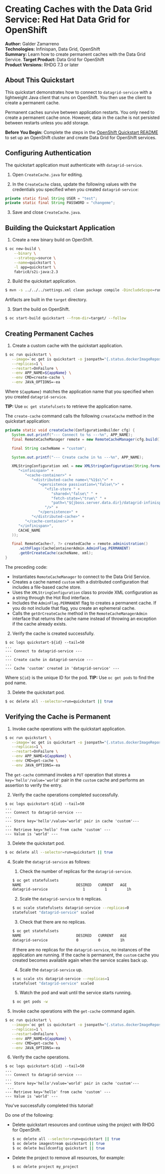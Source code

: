 Creating Caches with the Data Grid Service: Red Hat Data Grid for OpenShift
===========================================================================
**Author:** Galder Zamarreno  
**Technologies:** Infinispan, Data Grid, OpenShift  
**Summary:** Learn how to create permanent caches with the Data Grid Service.
**Target Product:** Data Grid for OpenShift  
**Product Versions:** RHDG 7.3 or later

About This Quickstart
---------------------
This quickstart demonstrates how to connect to `datagrid-service` with a lightweight Java client that runs on OpenShift. You then use the client to create a permanent cache.

Permanent caches survive between application restarts. You only need to create a permanent cache once. However, data in the cache is not persisted between restarts unless you add storage.

**Before You Begin:** Complete the steps in the [OpenShift Quickstart README](../../README.md) to set up an OpenShift cluster and create Data Grid for OpenShift services.

Configuring Authentication
--------------------------
The quickstart application must authenticate with `datagrid-service`.

1. Open `CreateCache.java` for editing.

2. In the `CreateCache` class, update the following values with the credentials you specified when you created `datagrid-service`:
```java
private static final String USER = "test";
private static final String PASSWORD = "changeme";
```

3. Save and close `CreateCache.java`.

Building the Quickstart Application
-----------------------------------
1. Create a new binary build on OpenShift.
```bash
$ oc new-build \
    --binary \
    --strategy=source \
    --name=quickstart \
    -l app=quickstart \
    fabric8/s2i-java:2.3
```

2. Build the quickstart application.
```bash
$ mvn -s ../../../settings.xml clean package compile -DincludeScope=runtime
```
  Artifacts are built in the `target` directory.

3. Start the build on OpenShift.
```bash
$ oc start-build quickstart --from-dir=target/ --follow
```

Creating Permanent Caches
-------------------------
1. Create a custom cache with the quickstart application.
```bash
$ oc run quickstart \
   --image=`oc get is quickstart -o jsonpath="{.status.dockerImageRepository}"` \
   --replicas=1 \
   --restart=OnFailure \
   --env APP_NAME=${appName} \
   --env CMD=create-cache \
   --env JAVA_OPTIONS=-ea
```
  Where `${appName}` matches the application name that you specified when you created `datagrid-service`.

  **TIP:** Use `oc get statefulsets` to retrieve the application name.

  The `create-cache` command calls the following `createCache` method in the quickstart application:

  ```java
  private static void createCache(ConfigurationBuilder cfg) {
     System.out.printf("--- Connect to %s ---%n", APP_NAME);
     final RemoteCacheManager remote = new RemoteCacheManager(cfg.build());

     final String cacheName = "custom";

     System.out.printf("--- Create cache in %s ---%n", APP_NAME);

     XMLStringConfiguration xml = new XMLStringConfiguration(String.format(
        "<infinispan>" +
           "<cache-container>" +
              "<distributed-cache name=\"%1$s\">" +
                 "<persistence passivation=\"false\">" +
                    "<file-store " +
                       "shared=\"false\" " +
                       "fetch-state=\"true\" " +
                       "path=\"${jboss.server.data.dir}/datagrid-infinispan/%1$s\"" +
                    "/>" +
                 "</persistence>" +
              "</distributed-cache>" +
           "</cache-container>" +
        "</infinispan>",
        CACHE_NAME
     ));

     final RemoteCache<?, ?> createdCache = remote.administration()
        .withFlags(CacheContainerAdmin.AdminFlag.PERMANENT)
        .getOrCreateCache(cacheName, xml);
  }
  ```

  The preceding code:
  - Instantiates `RemoteCacheManager` to connect to the Data Grid Service.
  - Creates a cache named `custom` with a distributed configuration that includes a file-based cache store.
  - Uses the `XMLStringConfiguration` class to provide XML configuration as a string through the Hot Rod interface.
  - Includes the `AdminFlag.PERMANENT` flag to creates a permanent cache. If you do not include that flag, you create an ephemeral cache.
  - Calls the `getOrCreateCache` method in the `RemoteCacheManagerAdmin` interface that returns the cache name instead of throwing an exception if the cache already exists.

2. Verify the cache is created successfully.
```
$ oc logs quickstart-${id} --tail=50
...
--- Connect to datagrid-service ---
...
--- Create cache in datagrid-service ---
...
--- Cache 'custom' created in 'datagrid-service' ---
```
  Where `${id}` is the unique ID for the pod. **TIP:** Use `oc get pods` to find the pod name.

3. Delete the quickstart pod.
```bash
$ oc delete all --selector=run=quickstart || true
```

Verifying the Cache is Permanent
--------------------------------
1. Invoke cache operations with the quickstart application.
```bash
$ oc run quickstart \
   --image=`oc get is quickstart -o jsonpath="{.status.dockerImageRepository}"` \
   --replicas=1 \
   --restart=OnFailure \
   --env APP_NAME=${appName} \
   --env CMD=get-cache \
   --env JAVA_OPTIONS=-ea
```
  The `get-cache` command invokes a `PUT` operation that stores a `key='hello'/value='world'` pair in the `custom` cache and performs an assertion to verify the entry.

2. Verify the cache operations completed successfully.
```
$ oc logs quickstart-${id} --tail=50
...
--- Connect to datagrid-service ---
...
--- Store key='hello'/value='world' pair in cache 'custom'---
...
--- Retrieve key='hello' from cache 'custom' ---
--- Value is 'world' ---
```

3. Delete the quickstart pod.
```bash
$ oc delete all --selector=run=quickstart || true
```

4. Scale the `datagrid-service` as follows:

    1. Check the number of replicas for the `datagrid-service`.
    ```bash
    $ oc get statefulsets
    NAME                         DESIRED   CURRENT   AGE
    datagrid-service                1         1         1h
    ```

    2. Scale the `datagrid-service` to `0` replicas.
    ```bash
    $ oc scale statefulsets datagrid-service --replicas=0
    statefulset "datagrid-service" scaled
    ```

    3. Check that there are no replicas.
    ```bash
    $ oc get statefulsets
    NAME                         DESIRED   CURRENT   AGE
    datagrid-service             0         0         1h
    ```

    If there are no replicas for the `datagrid-service`, no instances of the application are running. If the cache is permanent, the `custom` cache you created becomes available again when the service scales back up.

    4. Scale the `datagrid-service` up.
    ```bash
    $ oc scale sts datagrid-service --replicas=1
    statefulset "datagrid-service" scaled
    ```

    5. Watch the pod and wait until the service starts running.
    ```bash
    $ oc get pods -w
    ```

5. Invoke cache operations with the `get-cache` command again.
```bash
$ oc run quickstart \
   --image=`oc get is quickstart -o jsonpath="{.status.dockerImageRepository}"` \
   --replicas=1 \
   --restart=OnFailure \
   --env APP_NAME=${appName} \
   --env CMD=get-cache \
   --env JAVA_OPTIONS=-ea
```

6. Verify the cache operations.
```
$ oc logs quickstart-${id} --tail=50
...
--- Connect to datagrid-service ---
...
--- Store key='hello'/value='world' pair in cache 'custom'---
 ...
--- Retrieve key='hello' from cache 'custom' ---
--- Value is 'world' ---
```

  You've successfully completed this tutorial!

  Do one of the following:

  - Delete quickstart resources and continue using the project with RHDG for OpenShift.

    ```bash
    $ oc delete all --selector=run=quickstart || true
    $ oc delete imagestream quickstart || true
    $ oc delete buildconfig quickstart || true
    ```

  - Delete the project to remove all resources, for example:

    ```bash
    $ oc delete project my_project
    ```

